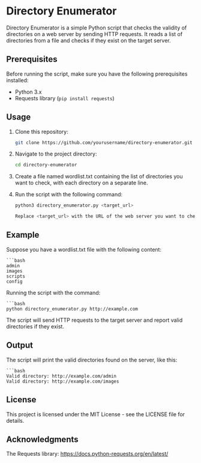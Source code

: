 # Directory Enumerator

Directory Enumerator is a simple Python script that checks the validity of directories on a web server by sending HTTP requests. It reads a list of directories from a file and checks if they exist on the target server.

## Prerequisites

Before running the script, make sure you have the following prerequisites installed:

- Python 3.x
- Requests library (`pip install requests`)

## Usage

1. Clone this repository:

   ```bash
   git clone https://github.com/yourusername/directory-enumerator.git

2. Navigate to the project directory:
   
   ```bash
   cd directory-enumerator

3. Create a file named wordlist.txt containing the list of directories you want to check, with each directory on a separate line.

4. Run the script with the following command:
   
   ```bash
   python3 directory_enumerator.py <target_url>

   Replace <target_url> with the URL of the web server you want to check.

## Example

Suppose you have a wordlist.txt file with the following content:

    ```bash
    admin
    images
    scripts
    config

Running the script with the command:

    ```bash
    python directory_enumerator.py http://example.com

The script will send HTTP requests to the target server and report valid directories if they exist.

## Output

The script will print the valid directories found on the server, like this:

    ```bash
    Valid directory: http://example.com/admin
    Valid directory: http://example.com/images


## License

This project is licensed under the MIT License - see the LICENSE file for details.

## Acknowledgments

The Requests library: https://docs.python-requests.org/en/latest/
